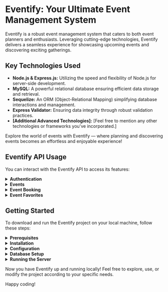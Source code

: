 # Eventify: Your Ultimate Event Management System

Eventify is a robust event management system that caters to both event planners and enthusiasts. Leveraging cutting-edge technologies, Eventify delivers a seamless experience for showcasing upcoming events and discovering exciting gatherings.

## Key Technologies Used

- **Node.js & Express.js:** Utilizing the speed and flexibility of Node.js for server-side development.
- **MySQL:** A powerful relational database ensuring efficient data storage and retrieval.
- **Sequelize:** An ORM (Object-Relational Mapping) simplifying database interactions and management.
- **Express Validator:** Ensuring data integrity through robust validation practices.
- **[Additional Advanced Technologies]:** [Feel free to mention any other technologies or frameworks you've incorporated.]

Explore the world of events with Eventify — where planning and discovering events becomes an effortless and enjoyable experience!

## Eventify API Usage

You can interact with the Eventify API to access its features:

<details>
  <summary><b>Authentication</b></summary>

- **Sign In:** `/api/v1/auth/sign-in`
- **Sign Up:** `/api/v1/auth/sign-up`

[Include any additional details or instructions related to the authentication process, such as required parameters, response formats, or usage guidelines.]

</details>

<details>
  <summary><b>Events</b></summary>

- **Create Event:** `/api/v1/events` (POST)
- **Update Event:** `/api/v1/events/:id` (PUT)
- **Get All Events:** `/api/v1/events` (GET)
- **Get Event by ID:** `/api/v1/events/:id` (GET)
- **Update Event Status:** `/api/v1/events/:id/status` (PUT)
- **Delete Event:** `/api/v1/events/:id` (DELETE)
</details>

<details>
  <summary><b>Event Booking</b></summary>

- **Book Event:** `/api/v1/bookings/:id/` (POST)
- **Unbook Event:** `/api/v1/bookings/:id/` (DELETE)
- **Get All Booked Events:** `/api/v1/bookings` (GET)
</details>

<details>
  <summary><b>Event Favorites</b></summary>

- **Favorite Event:** `/api/v1/favorites/:id` (POST)
- **Unfavorite Event:** `/api/v1/favorites/:id/` (DELETE)
- **Get All Favorites:** `/api/v1/favorites` (GET)
</details>

## Getting Started

To download and run the Eventify project on your local machine, follow these steps:

<details>
  <summary><b>Prerequisites</b></summary>

- Node.js and npm installed on your machine.
- MySQL installed and running.
</details>

<details>
  <summary><b>Installation</b></summary>

1. Clone the repository to your local machine:

   ```bash
   git clone https://github.com/joe-ghosn/eventify.git
   ```

2. Navigate to the project directory:

   ```bash
   cd eventify
   ```

3. Install the project dependencies:
`bash
     npm install
     `
</details>

<details>
  <summary><b>Configuration</b></summary>

1. Create a `.env` file in the project root and configure your MySQL database connection:
`env
     MYSQL_DATABASE=your_database_name
     MYSQL_USER=your_database_user
     MYSQL_PASSWORD=your_database_password
     MYSQL_HOST=your_database_host
     MYSQL_DIALECT=mysql
     PORT=your_database_port
     `
</details>

<details>
  <summary><b>Database Setup</b></summary>

1. Create the necessary database tables by running Sequelize migrations:

   ```bash
   npx sequelize-cli db:migrate
   ```

2. Optionally, seed the database with initial data (if seeders are available):
`bash
     npx sequelize-cli db:seed:all
     `
</details>

<details>
  <summary><b>Running the Server</b></summary>

1. Start the server:

   ```bash
   npm start
   ```

2. The server will be running at `http://localhost:3000`.
</details>

Now you have Eventify up and running locally! Feel free to explore, use, or modify the project according to your specific needs.

Happy coding!
